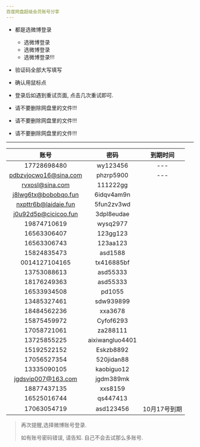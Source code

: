 ```yaml
---
百度网盘超级会员账号分享
---
```


- 都是选微博登录
    - 选微博登录
    - 选微博登录
    - 选微博登录!!!
- 验证码全部大写填写
- 确认用鼠标点
- 登录后如遇到重试页面, 点击几次重试即可.

- 请不要删除网盘里的文件!!!
- 请不要删除网盘里的文件!!!
- 请不要删除网盘里的文件!!!

------



|       账号        |       密码       | 到期时间 |
| :---------------: | :--------------: | :------: |
|      17728698480      |   wy123456   |   ---    |
| pdbzvjocwo16@sina.com |  phzrp5900   |   ---    |
|    rvxosl@sina.com    |   111222gg   |          |
| j8lwg6tx@bobobqo.fun  |  6idqv4am9n  |          |
| nxpttr6b@laidaie.fun  |  5fun2zv3wd  |          |
| j0u92d5p@cicicoo.fun  |  3dpl8eudae  |          |
|    19874710619    | wysq2977 |          |
|    16563306407    | 123gg123 |          |
|    16563306743    | 123aa123 |          |
| 15824835473 | asd1588 |          |
| 0014127104165 | tx416885bf |          |
| 13753088613 | asd55333 |          |
| 18176249363 | asd55333 |          |
| 16533934508 | pd1055 |          |
| 13485327461 | sdw939899 |          |
| 18484562236 | xxa3678 |          |
| 15875459972 | Cyfof6293 |          |
| 17058721061 | za288111 |          |
| 13725855225 | aixiwangluo4401 |          |
| 15192522152 | Eskzb8892 |          |
| 17056527354 | 520jidan88 |          |
| 13335090105 | kaobiguo12 |          |
| jgdsvip007@163.com | jgdm389mk |          |
| 18877437135 | xxs8159 |          |
| 16525016744 | qs447413 |          |
| 17063054719 | asd123456 | 10月17号到期 |


>  再次提醒,选择微博账号登录.
>
>  如有账号密码错误, 请告知. 自己不会去试那么多账号.